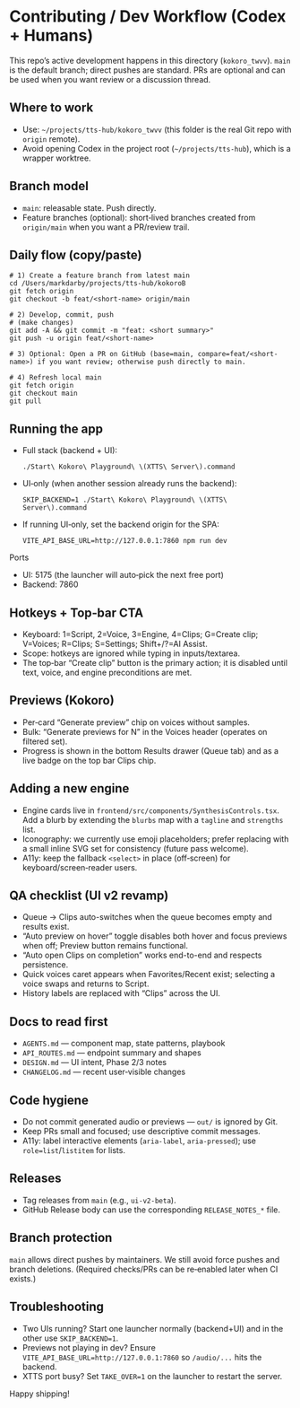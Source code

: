 # Contributing / Dev Workflow (Codex + Humans)

This repo’s active development happens in this directory (`kokoro_twvv`). `main` is the default branch; direct pushes are standard. PRs are optional and can be used when you want review or a discussion thread.

## Where to work
- Use: `~/projects/tts-hub/kokoro_twvv` (this folder is the real Git repo with `origin` remote).
- Avoid opening Codex in the project root (`~/projects/tts-hub`), which is a wrapper worktree.

## Branch model
- `main`: releasable state. Push directly.
- Feature branches (optional): short‑lived branches created from `origin/main` when you want a PR/review trail.

## Daily flow (copy/paste)
```
# 1) Create a feature branch from latest main
cd /Users/markdarby/projects/tts-hub/kokoroB
git fetch origin
git checkout -b feat/<short-name> origin/main

# 2) Develop, commit, push
# (make changes)
git add -A && git commit -m "feat: <short summary>"
git push -u origin feat/<short-name>

# 3) Optional: Open a PR on GitHub (base=main, compare=feat/<short-name>) if you want review; otherwise push directly to main.

# 4) Refresh local main
git fetch origin
git checkout main
git pull
```

## Running the app
- Full stack (backend + UI):
  ```
  ./Start\ Kokoro\ Playground\ \(XTTS\ Server\).command
  ```
- UI‑only (when another session already runs the backend):
  ```
  SKIP_BACKEND=1 ./Start\ Kokoro\ Playground\ \(XTTS\ Server\).command
  ```
- If running UI‑only, set the backend origin for the SPA:
  ```
  VITE_API_BASE_URL=http://127.0.0.1:7860 npm run dev
  ```

Ports
- UI: 5175 (the launcher will auto‑pick the next free port)
- Backend: 7860

## Hotkeys + Top‑bar CTA
- Keyboard: 1=Script, 2=Voice, 3=Engine, 4=Clips; G=Create clip; V=Voices; R=Clips; S=Settings; Shift+/?=AI Assist.
- Scope: hotkeys are ignored while typing in inputs/textarea.
- The top‑bar “Create clip” button is the primary action; it is disabled until text, voice, and engine preconditions are met.

## Previews (Kokoro)
- Per‑card “Generate preview” chip on voices without samples.
- Bulk: “Generate previews for N” in the Voices header (operates on filtered set).
- Progress is shown in the bottom Results drawer (Queue tab) and as a live badge on the top bar Clips chip.

## Adding a new engine
- Engine cards live in `frontend/src/components/SynthesisControls.tsx`. Add a blurb by extending the `blurbs` map with a `tagline` and `strengths` list.
- Iconography: we currently use emoji placeholders; prefer replacing with a small inline SVG set for consistency (future pass welcome).
- A11y: keep the fallback `<select>` in place (off‑screen) for keyboard/screen‑reader users.

## QA checklist (UI v2 revamp)
- Queue → Clips auto-switches when the queue becomes empty and results exist.
- “Auto preview on hover” toggle disables both hover and focus previews when off; Preview button remains functional.
- “Auto open Clips on completion” works end-to-end and respects persistence.
- Quick voices caret appears when Favorites/Recent exist; selecting a voice swaps and returns to Script.
- History labels are replaced with “Clips” across the UI.

## Docs to read first
- `AGENTS.md` — component map, state patterns, playbook
- `API_ROUTES.md` — endpoint summary and shapes
- `DESIGN.md` — UI intent, Phase 2/3 notes
- `CHANGELOG.md` — recent user‑visible changes

## Code hygiene
- Do not commit generated audio or previews — `out/` is ignored by Git.
- Keep PRs small and focused; use descriptive commit messages.
- A11y: label interactive elements (`aria-label`, `aria-pressed`); use `role=list`/`listitem` for lists.

## Releases
- Tag releases from `main` (e.g., `ui-v2-beta`).
- GitHub Release body can use the corresponding `RELEASE_NOTES_*` file.

## Branch protection
`main` allows direct pushes by maintainers. We still avoid force pushes and branch deletions.
(Required checks/PRs can be re‑enabled later when CI exists.)

## Troubleshooting
- Two UIs running? Start one launcher normally (backend+UI) and in the other use `SKIP_BACKEND=1`.
- Previews not playing in dev? Ensure `VITE_API_BASE_URL=http://127.0.0.1:7860` so `/audio/...` hits the backend.
- XTTS port busy? Set `TAKE_OVER=1` on the launcher to restart the server.

Happy shipping!

